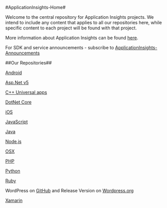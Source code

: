 #ApplicationInsights-Home#

Welcome to the central repository for Application Insights projects. We intend to include any content that applies to all our repositories here, while specific content to each project will be found with that project.

More information about Application Insights can be found [here](http://azure.microsoft.com/documentation/articles/app-insights-get-started/).

For SDK and service announcements - subscribe to [ApplicationInsights-Announcements](https://github.com/Microsoft/ApplicationInsights-Announcements)


##Our Repositories##

[Android](https://github.com/Microsoft/ApplicationInsights-Android)

[Asp.Net v5](https://github.com/Microsoft/ApplicationInsights-aspnetv5)

[C++ Universal apps](https://github.com/Microsoft/ApplicationInsights-CPP)

[DotNet Core](https://github.com/Microsoft/ApplicationInsights-dotnet)

[iOS](https://github.com/Microsoft/ApplicationInsights-iOS)

[JavaScript](https://github.com/Microsoft/ApplicationInsights-js)

[Java](https://github.com/Microsoft/ApplicationInsights-Java)

[Node.js](https://github.com/Microsoft/ApplicationInsights-node.js)

[OSX](https://github.com/Microsoft/ApplicationInsights-OSX)

[PHP](https://github.com/Microsoft/ApplicationInsights-PHP)

[Python](https://github.com/Microsoft/ApplicationInsights-Python)

[Ruby](https://github.com/Microsoft/ApplicationInsights-Ruby)

WordPress on [GitHub](https://github.com/Microsoft/ApplicationInsights-WordPress) and Release Version on [Wordpress.org](https://wordpress.org/plugins/application-insights/)

[Xamarin](https://github.com/Microsoft/ApplicationInsights-Xamarin)



